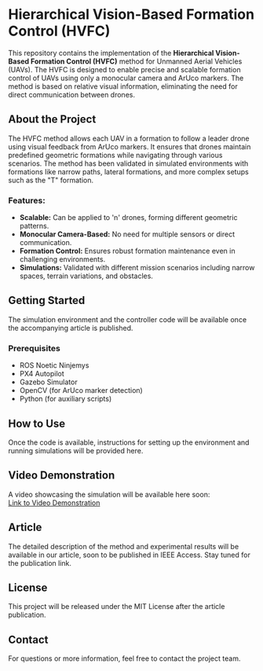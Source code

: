 # Hierarchical Vision-Based Formation Control (HVFC)

This repository contains the implementation of the **Hierarchical Vision-Based Formation Control (HVFC)** method for Unmanned Aerial Vehicles (UAVs). The HVFC is designed to enable precise and scalable formation control of UAVs using only a monocular camera and ArUco markers. The method is based on relative visual information, eliminating the need for direct communication between drones.

## About the Project

The HVFC method allows each UAV in a formation to follow a leader drone using visual feedback from ArUco markers. It ensures that drones maintain predefined geometric formations while navigating through various scenarios. The method has been validated in simulated environments with formations like narrow paths, lateral formations, and more complex setups such as the "T" formation.

### Features:
- **Scalable:** Can be applied to 'n' drones, forming different geometric patterns.
- **Monocular Camera-Based:** No need for multiple sensors or direct communication.
- **Formation Control:** Ensures robust formation maintenance even in challenging environments.
- **Simulations:** Validated with different mission scenarios including narrow spaces, terrain variations, and obstacles.

## Getting Started

The simulation environment and the controller code will be available once the accompanying article is published. 

### Prerequisites

- ROS Noetic Ninjemys
- PX4 Autopilot
- Gazebo Simulator
- OpenCV (for ArUco marker detection)
- Python (for auxiliary scripts)

## How to Use

Once the code is available, instructions for setting up the environment and running simulations will be provided here.

## Video Demonstration

A video showcasing the simulation will be available here soon:  
[Link to Video Demonstration](https://drive.google.com/file/d/1Jcv_hQwBUySCWtRpkebQ5TmUU8P6o5ve/view?usp=drive_link)

## Article

The detailed description of the method and experimental results will be available in our article, soon to be published in IEEE Access. Stay tuned for the publication link.

## License

This project will be released under the MIT License after the article publication.

## Contact

For questions or more information, feel free to contact the project team.
